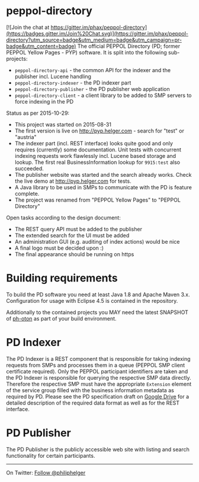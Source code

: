 # peppol-directory

[![Join the chat at https://gitter.im/phax/peppol-directory](https://badges.gitter.im/Join%20Chat.svg)](https://gitter.im/phax/peppol-directory?utm_source=badge&utm_medium=badge&utm_campaign=pr-badge&utm_content=badge)
The official PEPPOL Directory (PD; former PEPPOL Yellow Pages - PYP) software. It is split into the following sub-projects:
  * `peppol-directory-api` - the common API for the indexer and the publisher incl. Lucene handling
  * `peppol-directory-indexer` - the PD indexer part
  * `peppol-directory-publisher` - the PD publisher web application
  * `peppol-directory-client` - a client library to be added to SMP servers to force indexing in the PD
  
Status as per 2015-10-29:
  * This project was started on 2015-08-31
  * The first version is live on http://pyp.helger.com - search for "test" or "austria" 
  * The indexer part (incl. REST interface) looks quite good and only requires (currently) some documentation. Unit tests with concurrent indexing requests work flawlessly incl. Lucene based storage and lookup. The first real BusinessInformation lookup for `9915:test` also succeeded.
  * The publisher website was started and the search already works. Check the live demo at http://pyp.helger.com for tests.
  * A Java library to be used in SMPs to communicate with the PD is feature complete.
  * The project was renamed from "PEPPOL Yellow Pages" to "PEPPOL Directory"
  
Open tasks according to the design document:
  * The REST query API must be added to the publisher
  * The extended search for the UI must be added
  * An administration GUI (e.g. auditing of index actions) would be nice
  * A final logo must be decided upon :)
  * The final appearance should be running on https 

# Building requirements
To build the PD software you need at least Java 1.8 and Apache Maven 3.x. Configuration for usage with Eclipse 4.5 is contained in the repository.

Additionally to the contained projects you MAY need the latest SNAPSHOT of [ph-oton](https://github.com/phax/ph-oton) as part of your build environment. 

# PD Indexer
The PD Indexer is a REST component that is responsible for taking indexing requests from SMPs and processes them in a queue (PEPPOL SMP client certificate required). Only the PEPPOL participant identifiers are taken and the PD Indexer is responsible for querying the respective SMP data directly. Therefore the respective SMP must have the appropriate `Extension` element of the service group filled with the business information metadata as required by PD. Please see the PD specification draft on [Google Drive](https://drive.google.com/drive/folders/0B8Jct_iOJR9WfjJSS2dfdVdZYzBQMFotdmZoTXBZRl9Gd0cwdnB6cDZOQVlYbElrdEVVXzg)  for a detailed description of the required data format as well as for the REST interface.

# PD Publisher
The PD Publisher is the publicly accessible web site with listing and search functionality for certain participants.

---

On Twitter: <a href="https://twitter.com/philiphelger">Follow @philiphelger</a>
